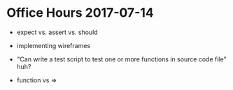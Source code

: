 # Office Hours 2017-07-14


- expect vs. assert vs. should
- implementing wireframes
- "Can write a test script to test one or more functions in source code file" huh?


- function vs =>
